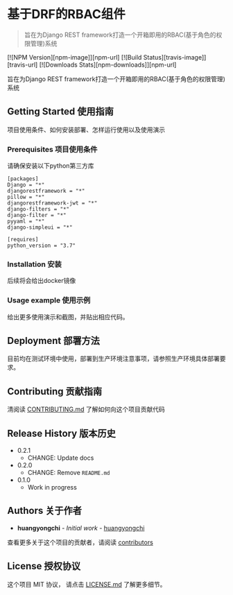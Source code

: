 # 基于DRF的RBAC组件

> 旨在为Django REST framework打造一个开箱即用的RBAC(基于角色的权限管理)系统

[![NPM Version][npm-image]][npm-url]
[![Build Status][travis-image]][travis-url]
[![Downloads Stats][npm-downloads]][npm-url]

旨在为Django REST framework打造一个开箱即用的RBAC(基于角色的权限管理)系统


## Getting Started 使用指南

项目使用条件、如何安装部署、怎样运行使用以及使用演示

### Prerequisites 项目使用条件

请确保安装以下python第三方库

```.env
[packages]
Django = "*"
djangorestframework = "*"
pillow = "*"
djangorestframework-jwt = "*"
django-filters = "*"
django-filter = "*"
pyyaml = "*"
django-simpleui = "*"

[requires]
python_version = "3.7"
```



### Installation 安装

后续将会给出docker镜像

### Usage example 使用示例

给出更多使用演示和截图，并贴出相应代码。

## Deployment 部署方法

目前均在测试环境中使用，部署到生产环境注意事项，请参照生产环境具体部署要求。

## Contributing 贡献指南

清阅读 [CONTRIBUTING.md](#) 了解如何向这个项目贡献代码

## Release History 版本历史

* 0.2.1
  * CHANGE: Update docs
* 0.2.0
  * CHANGE: Remove `README.md`
* 0.1.0
  * Work in progress

## Authors 关于作者

* **huangyongchi** - *Initial work* - [huangyongchi](https://huangyongchi.com)

查看更多关于这个项目的贡献者，请阅读 [contributors](#) 

## License 授权协议

这个项目 MIT 协议， 请点击 [LICENSE.md](LICENSE.md) 了解更多细节。